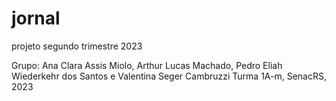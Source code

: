 # jornal
projeto segundo trimestre 2023

Grupo: Ana Clara Assis Miolo, Arthur Lucas Machado, Pedro Eliah Wiederkehr dos Santos e Valentina Seger Cambruzzi
Turma 1A-m, 
SenacRS, 2023
